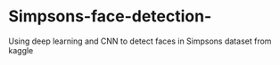 # Simpsons-face-detection-
Using deep learning and CNN to detect faces in Simpsons dataset  from kaggle  
